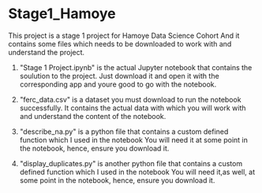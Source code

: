 # Stage1_Hamoye

This project is a stage 1 project for Hamoye Data Science Cohort
And it contains some files which needs to be downloaded to work with and understand the project.

1. "Stage 1 Project.ipynb" is the actual Jupyter notebook that contains the soulution to the project.
Just download it and open it with the corresponding app and youre good to go with the notebook.

2. "ferc_data.csv" is a dataset you must download to run the notebook successfully.
It contains the actual data with which you will work with and understand the content of the notebook.

3. "describe_na.py" is a python file that contains a custom defined function which I used in the notebook
You will need it at some point in the notebook, hence, ensure you download it.

4. "display_duplicates.py" is another python file that contains a custom defined function which I used in the notebook
You will need it,as well, at some point in the notebook, hence, ensure you download it.

